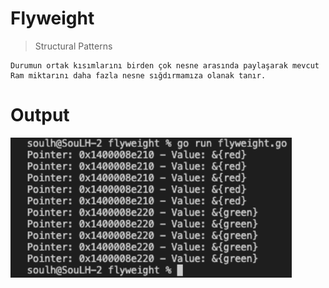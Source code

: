 

# Flyweight 

>Structural Patterns

```
Durumun ortak kısımlarını birden çok nesne arasında paylaşarak mevcut Ram miktarını daha fazla nesne sığdırmamıza olanak tanır.
```

# Output
<p>
    <img src="./img/output.png"  style="width:450px;" alt="Observer">

</p>